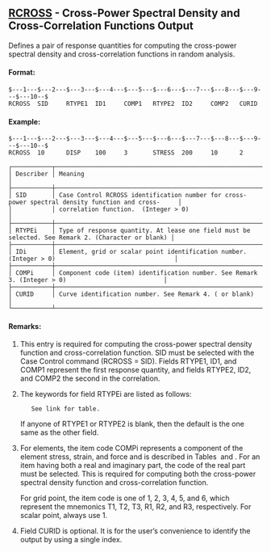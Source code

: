 ## [RCROSS](https://nexus.hexagon.com/documentationcenter/bundle/MSC_Nastran_2022.4/page/Nastran_Combined_Book/qrg/bulkqrs/TOC.RCROSS.xhtml) - Cross-Power Spectral Density and Cross-Correlation Functions Output

Defines a pair of response quantities for computing the cross-power spectral density and cross-correlation functions in random analysis.

#### Format:

```nastran
$---1---$---2---$---3---$---4---$---5---$---6---$---7---$---8---$---9---$---10--$
RCROSS  SID     RTYPE1  ID1     COMP1   RTYPE2  ID2     COMP2   CURID           
```

#### Example:

```nastran
$---1---$---2---$---3---$---4---$---5---$---6---$---7---$---8---$---9---$---10--$
RCROSS  10      DISP    100     3       STRESS  200     10      2               
```

```text
┌───────────┬────────────────────────────────────────────────────────────────────────────────────────────────────┐
│ Describer │ Meaning                                                                                            │
├───────────┼────────────────────────────────────────────────────────────────────────────────────────────────────┤
│ SID       │ Case Control RCROSS identification number for cross-power spectral density function and cross-     │
│           │ correlation function.  (Integer > 0)                                                               │
├───────────┼────────────────────────────────────────────────────────────────────────────────────────────────────┤
│ RTYPEi    │ Type of response quantity. At lease one field must be selected. See Remark 2. (Character or blank) │
├───────────┼────────────────────────────────────────────────────────────────────────────────────────────────────┤
│ IDi       │ Element, grid or scalar point identification number. (Integer > 0)                                 │
├───────────┼────────────────────────────────────────────────────────────────────────────────────────────────────┤
│ COMPi     │ Component code (item) identification number. See Remark 3. (Integer > 0)                           │
├───────────┼────────────────────────────────────────────────────────────────────────────────────────────────────┤
│ CURID     │ Curve identification number. See Remark 4. ( or blank)                                             │
└───────────┴────────────────────────────────────────────────────────────────────────────────────────────────────┘
```

#### Remarks:

1. This entry is required for computing the cross-power spectral density function and cross-correlation function. SID must be selected with the Case Control command (RCROSS = SID). Fields RTYPE1, ID1, and COMP1 represent the first response quantity, and fields RTYPE2, ID2, and COMP2 the second in the correlation.
2. The keywords for field RTYPEi are listed as follows:

          See link for table.

     If anyone of RTYPE1 or RTYPE2 is blank, then the default is the one same as the other field.

3. For elements, the item code COMPi represents a component of the element stress, strain, and force and is described in Tables   and  . For an item having both a real and imaginary part, the code of the real part must be selected. This is required for computing both the cross-power spectral density function and cross-correlation function.

     For grid point, the item code is one of 1, 2, 3, 4, 5, and 6, which represent the mnemonics T1, T2, T3, R1, R2, and R3, respectively. For scalar point, always use 1.

4. Field CURID is optional. It is for the user’s convenience to identify the output by using a single index.
